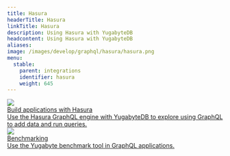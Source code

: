 ```yaml
---
title: Hasura
headerTitle: Hasura
linkTitle: Hasura
description: Using Hasura with YugabyteDB
headcontent: Using Hasura with YugabyteDB
aliases:
image: /images/develop/graphql/hasura/hasura.png
menu:
  stable:
    parent: integrations
    identifier: hasura
    weight: 645
---
```



<div class="row">

  <div class="col-12 col-md-6 col-lg-12 col-xl-6">
    <a class="section-link icon-offset" href="hasura-1/">
      <div class="head">
        <img class="icon" src="/images/develop/graphql/hasura/hasura.png" aria-hidden="true"/>
        <div class="title">Build applications with Hasura</div>
      </div>
      <div class="body">
          Use the Hasura GraphQL engine with YugabyteDB to explore using GraphQL to add data and run queries.
      </div>
    </a>
  </div>

  <div class="col-12 col-md-6 col-lg-12 col-xl-6">
    <a class="section-link icon-offset" href="graphql/">
      <div class="head">
        <img class="icon" src="/images/develop/graphql/hasura/hasura.png" aria-hidden="true"/>
        <div class="title">Benchmarking</div>
      </div>
      <div class="body">
          Use the Yugabyte benchmark tool in GraphQL applications.
      </div>
    </a>
  </div>

</div>